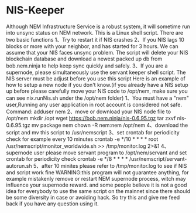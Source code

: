 # NIS-Keeper
Although NEM Infrastructure Service is a robust system, it will sometime run into unsync status on NEM network. 
This is a Linux shell script. There are two basic functions
1、Try to restart it if NIS crashes
2、If you NIS lags 10 blocks or more with your neighbor, and has started for 3 hours. We can assume that your NIS faces unsync problem. The script will delete your NIS blockchain database and download a newest packed up db from bob.nem.ninja to help keep sync quickly and safely.
3、If you are a supernode, please simultaneously use the servant keeper shell script.
The NIS server must be adjust before you use this script
Here is an example of how to setup a new node if you don't know.(if you already have a NIS setup up before please carefully move your NIS code to /opt/nem, make sure you can see nix.runNis.sh under the /opt/nem folder)
1、You must have a "nem" user,Running any user application in root account is considered not safe.
Command:
adduser nem
2、move or download your NIS node file to /opt/nem
mkdir /opt
wget https://bob.nem.ninja/nis-0.6.95.tgz
tar zxvf nis-0.6.95.tgz
mv package nem
chown -R nem:nem /opt/nem
4、download the script and mv this script to /usr/nemscript
3、set crontab for periodicity check for example every 10 minutes
crontab -e
*/10 * * * * root /usr/nemscript/monitor_worldwide.sh >> /tmp/monitor.log 2>&1
4、supernode user please move servant program to /opt/nem/servant and set crontab for periodicity check
crontab -e
*/8 * * * * /usr/nemscript/servant-autorun.sh
5、after 10 minites please refer to /tmp/monitor.log to see if NIS and script work fine
WARNING:this program will not guarantee anything, for example mistakenly remove or restart NEM supernode process, witch may influence your supernode reward. and some people believe it is not a good idea for everybody to use the same script on the mainnet since there should be some diversity in case or avoiding hack. So try this and give me feed back if you have any question using it.